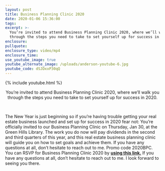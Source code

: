 ```yaml
---
layout: post
title: Business Planning Clinic 2020
date: 2020-01-06 15:36:00
tags:
excerpt: >-
  You’re invited to attend Business Planning Clinic 2020, where we’ll walk you
  through the steps you need to take to set yourself up for success in 2020.
enclosure:
pullquote:
enclosure_type: video/mp4
enclosure_time:
use_youtube_image: true
youtube_alternate_image: /uploads/anderson-youtube-6.jpg
youtube_code: dSJDxxP30qQ
---
```


{% include youtube.html %}

<center>You&rsquo;re invited to attend Business Planning Clinic 2020, where we&rsquo;ll walk you through the steps you need to take to set yourself up for success in 2020.</center>

&nbsp;

The New Year is just beginning so if you’re having trouble getting your real estate business launched and set up for success in 2020 fear not: You’re officially invited to our Business Planning Clinic on Thursday, Jan 30, at the Green Hills Library. The work you do now will pay dividends in the second and third quarters of this year, and this real estate business planning clinic will guide you on how to set goals and achieve them. If you have any questions at all, don’t hesitate to reach out to me. Promo code 2020BPC. You can RSVP for Business Planning Clinic 2020 by **[using this link.](https://www.eventbrite.com/e/real-estate-business-planning-clinic-tickets-75302005325)** If you have any questions at all, don’t hesitate to reach out to me. I look forward to seeing you there.

&nbsp;

&nbsp;

&nbsp;

&nbsp;